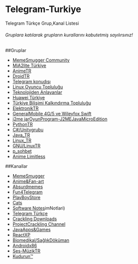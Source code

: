 # Telegram-Turkiye
Telegram Türkçe Grup,Kanal Listesi
###### Gruplara katılarak grupların kurallarını kabutetmiş sayılırsınız!

##Gruplar
* [MemeSmugger Community](https//t.me/joinchat/LH1eKg9RCWZE90FPKxuUVQ)
* [MiA2lite Türkiye](https//t.me/mia2liteturkiye)
* [AnimeTR](https//t.me/anime_turkiye)
* [DroidTR](https//t.me/droidtr)
* [Telegram konudışı](https//t.me/TGkonudisi)
* [Linux Oyuncu Topluluğu](https//t.me/linuxoyuncutoplulugu)
* [Teknolojiden Anlayanlar](https//t.me/joinchat/HzZ2yEt8KBxGwGBu3rWhnw)
* [Huawei Türkiye](https//t.me/joinchat/Ik6ZPkjZCvaf7CpCi134sw)
* [Türkiye Bilişimi Kalkındırma Topluluğu](https//t.me/tbktresmi)
* [ElektronikTR](https//t.me/elektroniktr)
* [GeneralMobile 4G/5 ve Wileyfox Swift](https//t.me/cracklinturkiye)
* [j2me jarOyunProgram-J2MEJavaMicroEdition](https//t.me/j2megrup)
* [PythonTR](https//t.me/Python_TR)
* [C#/Unitygrubu](https//t.me/Csharp_TR)
* [Java_TR](https//t.me/Java_TR)
* [Linux_TR](https//t.me/Linux_TR)
* [GNU/LinuxTR](https//t.me/GNULinuxtr)
* [p_sohbet](https//t.me/p_sohbet)
* [Anime Limitless](https//t.me/limitlessAnime)

##Kanallar
* [MemeSmugger](https//t.me/memesmuggler)
* [Anime&Fan-art](https//t.me/fan_artanime)
* [Absurdmemes](https//t.me/absurdmemes)
* [Fun4Telegram](https//t.me/mim4turkey)
* [PlayBoyStore](https//t.me/PlayBoyStore)
* [Cats](https//t.me/catdamnit)
* [Software Notes](https//t.me/Yazil)imNotlari)
* [Telegram Türkçe](https//t.me/trtelegram)
* [Crackling Downloads](https//t.me/crackling_downloads)
* [ProjectCrackling Channel](https//t.me/projectcrackling)
* [JavaApps&Games](https//t.me/javaapps)
* [ReactXP](https//t.me/ReactXP)
* [Biomedikal/SağlıkDöküman](https//t.me/medicaldocuments)
* [Androidx86](https//t.me/aandroidx86)
* [Ses-MüzikTR](https//t.me/SESTR_TR)
* [Kudurun™](https//telegram.me/Kudurun)
